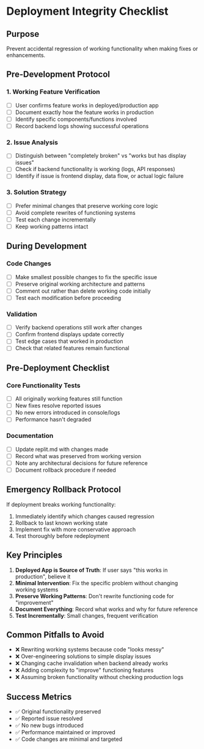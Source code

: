 # Deployment Integrity Checklist

## Purpose
Prevent accidental regression of working functionality when making fixes or enhancements.

## Pre-Development Protocol

### 1. Working Feature Verification
- [ ] User confirms feature works in deployed/production app
- [ ] Document exactly how the feature works in production
- [ ] Identify specific components/functions involved
- [ ] Record backend logs showing successful operations

### 2. Issue Analysis
- [ ] Distinguish between "completely broken" vs "works but has display issues"
- [ ] Check if backend functionality is working (logs, API responses)
- [ ] Identify if issue is frontend display, data flow, or actual logic failure

### 3. Solution Strategy
- [ ] Prefer minimal changes that preserve working core logic
- [ ] Avoid complete rewrites of functioning systems
- [ ] Test each change incrementally
- [ ] Keep working patterns intact

## During Development

### Code Changes
- [ ] Make smallest possible changes to fix the specific issue
- [ ] Preserve original working architecture and patterns
- [ ] Comment out rather than delete working code initially
- [ ] Test each modification before proceeding

### Validation
- [ ] Verify backend operations still work after changes
- [ ] Confirm frontend displays update correctly
- [ ] Test edge cases that worked in production
- [ ] Check that related features remain functional

## Pre-Deployment Checklist

### Core Functionality Tests
- [ ] All originally working features still function
- [ ] New fixes resolve reported issues
- [ ] No new errors introduced in console/logs
- [ ] Performance hasn't degraded

### Documentation
- [ ] Update replit.md with changes made
- [ ] Record what was preserved from working version
- [ ] Note any architectural decisions for future reference
- [ ] Document rollback procedure if needed

## Emergency Rollback Protocol

If deployment breaks working functionality:
1. Immediately identify which changes caused regression
2. Rollback to last known working state
3. Implement fix with more conservative approach
4. Test thoroughly before redeployment

## Key Principles

1. **Deployed App is Source of Truth**: If user says "this works in production", believe it
2. **Minimal Intervention**: Fix the specific problem without changing working systems
3. **Preserve Working Patterns**: Don't rewrite functioning code for "improvement"
4. **Document Everything**: Record what works and why for future reference
5. **Test Incrementally**: Small changes, frequent verification

## Common Pitfalls to Avoid

- ❌ Rewriting working systems because code "looks messy"
- ❌ Over-engineering solutions to simple display issues
- ❌ Changing cache invalidation when backend already works
- ❌ Adding complexity to "improve" functioning features
- ❌ Assuming broken functionality without checking production logs

## Success Metrics

- ✅ Original functionality preserved
- ✅ Reported issue resolved
- ✅ No new bugs introduced
- ✅ Performance maintained or improved
- ✅ Code changes are minimal and targeted